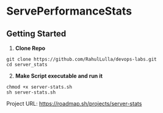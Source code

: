 # ServePerformanceStats

## Getting Started

1. **Clone Repo**

```
git clone https://github.com/RahulLulla/devops-labs.git
cd server_stats
```

2. **Make Script executable and run it**

```
chmod +x server-stats.sh
sh server-stats.sh
```

Project URL:
https://roadmap.sh/projects/server-stats
